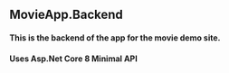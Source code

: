  ## MovieApp.Backend
 #### This is the backend of the app for the movie demo site.
 #### Uses Asp.Net Core 8 Minimal API
 
